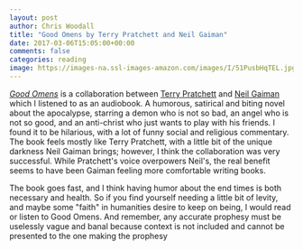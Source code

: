 ```yaml
---
layout: post
author: Chris Woodall
title: "Good Omens by Terry Pratchett and Neil Gaiman"
date: 2017-03-06T15:05:00+00:00
comments: false
categories: reading
image: https://images-na.ssl-images-amazon.com/images/I/51PusbHqTEL.jpg
---
```


_[Good Omens]_ is a collaboration between [Terry Pratchett] and [Neil Gaiman]
which I listened to as an audiobook. A humorous, satirical and biting novel
about the apocalypse, starring a demon who is not so bad, an angel who is not
so good, and an anti-christ who just wants to play with his friends. I found it
to be hilarious, with a lot of funny social and religious commentary. The book
feels mostly like Terry Pratchett, with a little bit of the unique darkness Neil
Gaiman brings; however, I think the collaboration was very successful. While 
Pratchett's voice overpowers Neil's, the real benefit seems to have been Gaiman
feeling more comfortable writing books. 

The book goes fast, and I think having humor about the end times is both necessary and
health. So if you find yourself needing a little bit of levity, and maybe some
"faith" in humanities desire to keep on being, I would read or listen to 
Good Omens. And remember, any accurate prophesy must be uselessly vague and banal
because context is not included and cannot be presented to the one making the 
prophesy

[Terry Pratchett]: https://www.terrypratchettbooks.com/
[Neil Gaiman]: http://www.neilgaiman.com/
[Good Omens]: https://www.amazon.com/dp/B0054LJGWS/ref=dp-kindle-redirect?_encoding=UTF8&btkr=1
